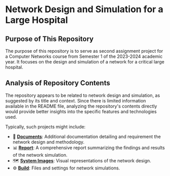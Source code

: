# Network Design and Simulation for a Large Hospital

## Purpose of This Repository
The purpose of this repository is to serve as second  assignment project for a Computer Networks course from Semester 1 of the 2023-2024 academic year. It focuses on the design and simulation of a network for a critical large hospital.

## Analysis of Repository Contents
The repository appears to be related to network design and simulation, as suggested by its title and context. Since there is limited information available in the README file, analyzing the repository's contents directly would provide better insights into the specific features and technologies used. 

Typically, such projects might include:
- 📄 **[Documents](https://github.com/LongVoBi37/NETWORK-DESIGN-AND-SIMULATION-FOR-A-CRITICAL-LARGE-HOSPITAL/blob/95302161831e34b56f1e66a1778a6d25c34bff60/Assignment%20requirement%20%26%20report/Assigment%202-Network%20Design%20For%20A%20Company.pdf)**: Additional documentation detailing and requirement the network design and methodology.
- 📊 **[Report](https://github.com/LongVoBi37/NETWORK-DESIGN-AND-SIMULATION-FOR-A-CRITICAL-LARGE-HOSPITAL/blob/95302161831e34b56f1e66a1778a6d25c34bff60/Assignment%20requirement%20%26%20report/ASS2_Report.pdf)**: A comprehensive report summarizing the findings and results of the network simulation.
- 🗺️ **[System Images](https://github.com/LongVoBi37/NETWORK-DESIGN-AND-SIMULATION-FOR-A-CRITICAL-LARGE-HOSPITAL/blob/95302161831e34b56f1e66a1778a6d25c34bff60/build/System_Image%20_Testing.rar)**: Visual representations of the network design.
- ⚙️ **[Build](https://github.com/LongVoBi37/NETWORK-DESIGN-AND-SIMULATION-FOR-A-CRITICAL-LARGE-HOSPITAL/blob/8fb8986526d2acac7fb74bab8f94a8a5898632ad/build/ComputerNetworkAssignment2.pkt)**: Files and settings for network simulations.


